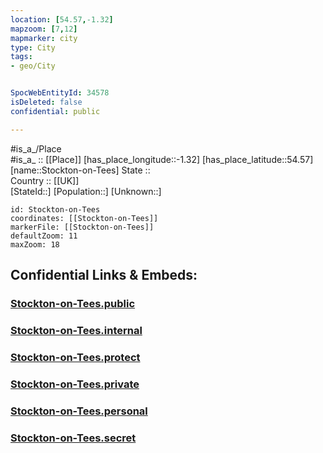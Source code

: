```yaml
---
location: [54.57,-1.32] 
mapzoom: [7,12] 
mapmarker: city 
type: City
tags:
- geo/City


SpocWebEntityId: 34578
isDeleted: false
confidential: public

---
```

#is_a_/Place  
#is_a_ :: [[Place]] 
[has_place_longitude::-1.32] 
[has_place_latitude::54.57] 
[name::Stockton-on-Tees] 
State ::  
Country :: [[UK]]  
[StateId::] 
[Population::] 
[Unknown::] 


```leaflet
id: Stockton-on-Tees
coordinates: [[Stockton-on-Tees]] 
markerFile: [[Stockton-on-Tees]] 
defaultZoom: 11 
maxZoom: 18
```


## Confidential Links & Embeds: 

### [Stockton-on-Tees.public](/_public/\Earth\Continent\Europe\Europe~North\UK\England\Regions~England\North_East_England\Stockton-on-Tees,County\cities~Stockton-on-TeesStockton-on-Tees.public.md) 

### [Stockton-on-Tees.internal](/_internal/\Earth\Continent\Europe\Europe~North\UK\England\Regions~England\North_East_England\Stockton-on-Tees,County\cities~Stockton-on-TeesStockton-on-Tees.internal.md) 

### [Stockton-on-Tees.protect](/_protect/\Earth\Continent\Europe\Europe~North\UK\England\Regions~England\North_East_England\Stockton-on-Tees,County\cities~Stockton-on-TeesStockton-on-Tees.protect.md) 

### [Stockton-on-Tees.private](/_private/\Earth\Continent\Europe\Europe~North\UK\England\Regions~England\North_East_England\Stockton-on-Tees,County\cities~Stockton-on-TeesStockton-on-Tees.private.md) 

### [Stockton-on-Tees.personal](/_personal/\Earth\Continent\Europe\Europe~North\UK\England\Regions~England\North_East_England\Stockton-on-Tees,County\cities~Stockton-on-TeesStockton-on-Tees.personal.md) 

### [Stockton-on-Tees.secret](/_secret/\Earth\Continent\Europe\Europe~North\UK\England\Regions~England\North_East_England\Stockton-on-Tees,County\cities~Stockton-on-TeesStockton-on-Tees.secret.md)

